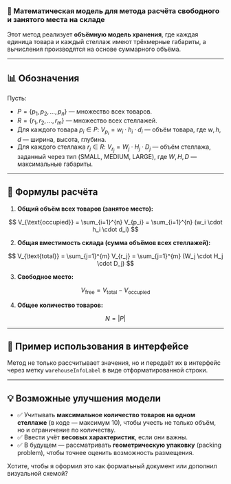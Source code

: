### 📐 Математическая модель для метода расчёта свободного и занятого места на складе

Этот метод реализует **объёмную модель хранения**, где каждая единица товара и каждый стеллаж имеют трёхмерные габариты, а вычисления производятся на основе суммарного объёма.

---

## 📊 **Обозначения**

Пусть:

* $P = \{p_1, p_2, \ldots, p_n\}$ — множество всех товаров.
* $R = \{r_1, r_2, \ldots, r_m\}$ — множество всех стеллажей.
* Для каждого товара $p_i \in P$:
  $V_{p_i} = w_i \cdot h_i \cdot d_i$ — объём товара, где $w, h, d$ — ширина, высота, глубина.
* Для каждого стеллажа $r_j \in R$:
  $V_{r_j} = W_j \cdot H_j \cdot D_j$ — объём стеллажа, заданный через тип (SMALL, MEDIUM, LARGE), где $W, H, D$ — максимальные габариты.

---

## 📏 **Формулы расчёта**

1. **Общий объём всех товаров (занятое место):**

$$
V_{\text{occupied}} = \sum_{i=1}^{n} V_{p_i} = \sum_{i=1}^{n} (w_i \cdot h_i \cdot d_i)
$$

2. **Общая вместимость склада (сумма объёмов всех стеллажей):**

$$
V_{\text{total}} = \sum_{j=1}^{m} V_{r_j} = \sum_{j=1}^{m} (W_j \cdot H_j \cdot D_j)
$$

3. **Свободное место:**

$$
V_{\text{free}} = V_{\text{total}} - V_{\text{occupied}}
$$

4. **Общее количество товаров:**

$$
N = |P|
$$

---

## 📘 Пример использования в интерфейсе

Метод не только рассчитывает значения, но и передаёт их в интерфейс через метку `warehouseInfoLabel` в виде отформатированной строки.

---

## 💡 Возможные улучшения модели

* ✅ Учитывать **максимальное количество товаров на одном стеллаже** (в коде — максимум 10), чтобы учесть не только объём, но и ограничение по количеству.
* ✅ Ввести учёт **весовых характеристик**, если они важны.
* ✅ В будущем — рассматривать **геометрическую упаковку** (packing problem), чтобы точнее оценить возможность размещения.

Хотите, чтобы я оформил это как формальный документ или дополнил визуальной схемой?
